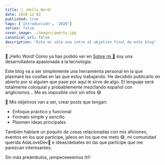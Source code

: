 ```yaml
---
title: 📝 ¡Hello Word!
date: 2020-12-02
published: true
tags: ['Introducción', '2020']
series: false
cover_image: ./images/qwerty.jpg
canonical_url: false
description: "Esto es sólo una intro al objetivo final de este blog"
---
```


👋 ¡Hello Word!
Como ya has podido ver en [Sobre mi 🖖](https://alexandrarivero.dev/lerele) soy una desarrolladora 
apasionada a la tecnología.

Este blog va a ser simplemente una herramienta personal en la que plasmaré las cosillas en las que estoy trabajando.
He decidido publicarlo en abierto por si alguien que pase por aquí le sirve de algo.
El lenguaje será totalmente coloquial y probablemente mezclando español con anglicismos... 
Me es imposible vivir sin ellos 😅

🎯 Mis objetivos van a ser, crear posts que tengan:
* Enfoque práctico y funcional
* Formato simple y sencillo  
* Plasmen ideas principales

También hablaré un poquito de cosas relacionadas con mis aficiones, eventos en los que participe,
jaleos en los que me meto 😅, mi comunidad querida AdaLoveDev🥰 e ideas/debates en las que participe 
que me parezcan interesantes.

Sin más preámbulos, ¡empeceeeemos 🤓!!
